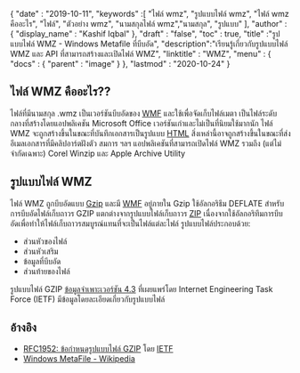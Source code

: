 {
  "date" : "2019-10-11",
  "keywords" :[ "ไฟล์ wmz", "รูปแบบไฟล์ wmz", "ไฟล์ wmz คืออะไร", "ไฟล์", "ตัวอย่าง wmz", "นามสกุลไฟล์ wmz","นามสกุล", "รูปแบบ" ],
  "author" : {
    "display_name" : "Kashif Iqbal"
},
  "draft" : "false",
  "toc" : true,
  "title" :"รูปแบบไฟล์ WMZ - Windows Metafile ที่บีบอัด",
  "description":"เรียนรู้เกี่ยวกับรูปแบบไฟล์ WMZ และ API ที่สามารถสร้างและเปิดไฟล์ WMZ",
  "linktitle" : "WMZ",
  "menu" : {
    "docs" : {
      "parent" : "image"
}
},
  "lastmod" : "2020-10-24"
}

## ไฟล์ WMZ คืออะไร??

ไฟล์ที่มีนามสกุล .wmz เป็นเวอร์ชันบีบอัดของ [WMF](/th/image/wmf/) และใช้เพื่อจัดเก็บไฟล์เมตา เป็นไฟล์ระดับกลางที่สร้างโดยแอปพลิเคชัน Microsoft Office เวอร์ชันเก่าและไม่เป็นที่นิยมใช้มากนัก ไฟล์ WMZ จะถูกสร้างขึ้นในขณะที่บันทึกเอกสารเป็นรูปแบบ [HTML](/th/web/html/) สิ่งเหล่านี้อาจถูกสร้างขึ้นในขณะที่ส่งอีเมลเอกสารที่มีคลิปอาร์ตฝังตัว สมการ ฯลฯ แอปพลิเคชันที่สามารถเปิดไฟล์ WMZ รวมถึง (แต่ไม่จำกัดเฉพาะ) Corel Winzip และ Apple Archive Utility

## รูปแบบไฟล์ WMZ

ไฟล์ WMZ ถูกบีบอัดแบบ [Gzip](/th/compression/gz/) และมี [WMF](/th/image/wmf/) อยู่ภายใน Gzip ใช้อัลกอริธึม DEFLATE สำหรับการบีบอัดไฟล์เก็บถาวร GZIP แตกต่างจากรูปแบบไฟล์เก็บถาวร [ZIP](/th/compression/zip/) เนื่องจากใช้อัลกอริทึมการบีบอัดเพื่อทำให้ไฟล์เก็บถาวรสมบูรณ์แทนที่จะเป็นไฟล์แต่ละไฟล์ รูปแบบไฟล์ประกอบด้วย:

* ส่วนหัวของไฟล์
* ส่วนหัวเสริม
* ข้อมูลที่บีบอัด
* ส่วนท้ายของไฟล์

รูปแบบไฟล์ GZIP [ข้อมูลจำเพาะเวอร์ชัน 4.3](https://datatracker.ietf.org/doc/html/rfc1952) ที่เผยแพร่โดย Internet Engineering Task Force (IETF) มีข้อมูลโดยละเอียดเกี่ยวกับรูปแบบไฟล์

## อ้างอิง

* [RFC1952: ข้อกำหนดรูปแบบไฟล์ GZIP](https://datatracker.ietf.org/doc/html/rfc1952) โดย [IETF](https://www.ietf.org)
* [Windows MetaFile - Wikipedia](https://en.wikipedia.org/wiki/Windows_Metafile)


